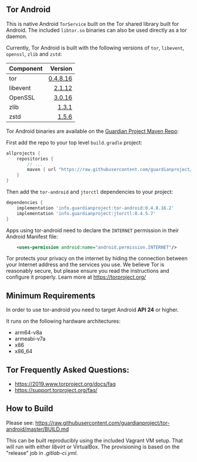 ## Tor Android

This is native Android `TorService` built on the Tor shared library built for
Android.  The included `libtor.so` binaries can also be used directly as a tor
daemon.

Currently, Tor Android is built with the following versions of `tor`, `libevent`, `openssl`, `zlib` and `zstd`:

| Component | Version  |
|:--------- | --------:|
| tor       | [0.4.8.16](https://forum.torproject.org/t/stable-release-0-4-8-16/18062) |
| libevent  | [2.1.12](https://github.com/libevent/libevent/releases/tag/release-2.1.12-stable)   |
| OpenSSL   | [3.0.16](https://github.com/openssl/openssl/releases/tag/openssl-3.0.16)    |
| zlib   | [1.3.1](https://github.com/madler/zlib/releases/tag/v1.3.1)    |
| zstd | [1.5.6](https://github.com/facebook/zstd/releases/tag/v1.5.6)    |

Tor Android binaries are available on the <a href="https://github.com/guardianproject/gpmaven">Guardian Project Maven Repo</a>:

First add the repo to your top level `build.gradle` project:
```gradle
allprojects {
    repositories {
        // ...
        maven { url "https://raw.githubusercontent.com/guardianproject/gpmaven/master" }
    }
}
```

Then add the `tor-android` and `jtorctl` dependencies to your project:
```gradle
dependencies {
    implementation 'info.guardianproject:tor-android:0.4.8.16.2'
    implementation 'info.guardianproject:jtorctl:0.4.5.7'
}
```

Apps using tor-android need to declare the `INTERNET` permission in their Android Manifest file:

```xml
    <uses-permission android:name="android.permission.INTERNET"/>
```

Tor protects your privacy on the internet by hiding the connection 
between your Internet address and the services you use. We believe Tor
is reasonably secure, but please ensure you read the instructions and
configure it properly. Learn more at https://torproject.org/

## Minimum Requirements 

In order to use tor-android you need to target Android **API 24** or higher. 

It runs on the following hardware architectures:
- arm64-v8a 
- armeabi-v7a
- x86
- x86_64

## Tor Frequently Asked Questions:
        
- https://2019.www.torproject.org/docs/faq
- https://support.torproject.org/faq/


## How to Build

Please see: https://raw.githubusercontent.com/guardianproject/tor-android/master/BUILD.md

This can be built reproducibly using the included Vagrant VM setup.  That will
run with either _libvirt_ or VirtualBox.  The provisioning is based on the
"release" job in _.gitlab-ci.yml_.
